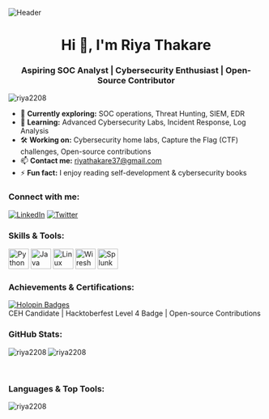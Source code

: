 ![Header](https://github.com/riya2208/portfolio-assets/raw/main/cybersecurity-header.jpg) 


<h1 align="center">Hi 👋, I'm Riya Thakare</h1>
<h3 align="center">Aspiring SOC Analyst | Cybersecurity Enthusiast | Open-Source Contributor</h3>

<p align="left"> <img src="https://komarev.com/ghpvc/?username=riya2208&label=Profile%20views&color=0e75b6&style=flat" alt="riya2208" /> </p>

- 🔐 **Currently exploring:** SOC operations, Threat Hunting, SIEM, EDR  
- 🌱 **Learning:** Advanced Cybersecurity Labs, Incident Response, Log Analysis  
- 🛠 **Working on:** Cybersecurity home labs, Capture the Flag (CTF) challenges, Open-source contributions  
- 📫 **Contact me:** riyathakare37@gmail.com  
- ⚡ **Fun fact:** I enjoy reading self-development & cybersecurity books  


### Connect with me:

[![LinkedIn](https://img.shields.io/badge/LinkedIn-0A66C2?style=for-the-badge&logo=linkedin&logoColor=white)](https://www.linkedin.com/in/riya-t-571175244/) 
[![Twitter](https://img.shields.io/badge/Twitter-1DA1F2?style=for-the-badge&logo=twitter&logoColor=white)](https://x.com/riy55523)

<h3 align="left">Skills & Tools:</h3>
<p align="left">
  <img src="https://cdn.jsdelivr.net/gh/devicons/devicon/icons/python/python-original.svg" alt="Python" width="40" height="40"/>
  <img src="https://cdn.jsdelivr.net/gh/devicons/devicon/icons/java/java-original.svg" alt="Java" width="40" height="40"/>
  <img src="https://cdn.jsdelivr.net/gh/devicons/devicon/icons/linux/linux-original.svg" alt="Linux" width="40" height="40"/>
  <img src="https://cdn.jsdelivr.net/gh/simple-icons/simple-icons/icons/wireshark.svg" alt="Wireshark" width="40" height="40"/>
  <img src="https://cdn.jsdelivr.net/gh/simple-icons/simple-icons/icons/splunk.svg" alt="Splunk" width="40" height="40"/>
</p>

<h3 align="left">Achievements & Certifications:</h3>
<p align="left">
  <a href="https://holopin.io/@riya2208">
    <img src="https://holopin.me/riya2208" alt="Holopin Badges" /> 
  </a>
  <br>
  CEH Candidate | Hacktoberfest Level 4 Badge | Open-source Contributions
</p>

<h3 align="left">GitHub Stats:</h3>
<p>
  <img align="left" src="https://github-readme-stats.vercel.app/api?username=riya2208&show_icons=true&locale=en" alt="riya2208" />
  <img align="center" src="https://github-readme-streak-stats.herokuapp.com/?user=riya2208&" alt="riya2208" />
</p>
<p>&nbsp;</p>

<h3 align="left">Languages & Top Tools:</h3>
<p>
  <img align="left" src="https://github-readme-stats.vercel.app/api/top-langs/?username=riya2208&layout=compact&hide=html" alt="riya2208" />
</p>
